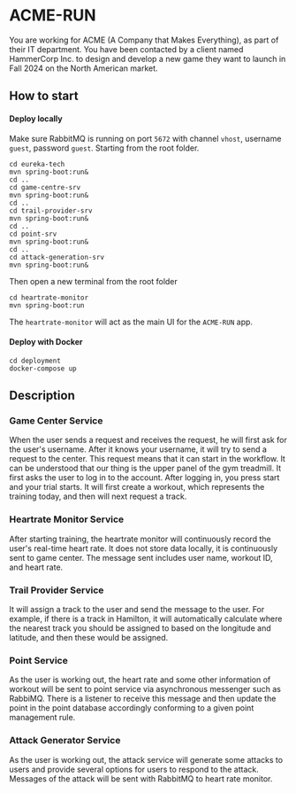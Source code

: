 # ACME-RUN
You are working for ACME (A Company that Makes Everything), as part of their IT department. You have been contacted by a client named HammerCorp Inc. to design and develop a new game they want to launch in Fall 2024 on the North American market. 

## How to start  

#### Deploy locally
Make sure RabbitMQ is running on port `5672` with channel `vhost`, username `guest`, password `guest`.
Starting from the root folder.
```
cd eureka-tech
mvn spring-boot:run&
cd ..
cd game-centre-srv
mvn spring-boot:run&
cd ..
cd trail-provider-srv
mvn spring-boot:run&
cd ..
cd point-srv
mvn spring-boot:run&
cd ..
cd attack-generation-srv
mvn spring-boot:run&
```
Then open a new terminal from the root folder
```
cd heartrate-monitor
mvn spring-boot:run
```
The `heartrate-monitor` will act as the main UI for the `ACME-RUN` app.
  
#### Deploy with Docker
```
cd deployment
docker-compose up
```

## Description
### Game Center Service
When the user sends a request and receives the request, he will first ask for the user's username. After it knows your username, it will try to send a request to the center. This request means that it can start in the workflow. It can be understood that our thing is the upper panel of the gym treadmill. It first asks the user to log in to the account. After logging in, you press start and your trial starts. It will first create a workout, which represents the training today, and then will next request a track. 

### Heartrate Monitor Service
After starting training, the heartrate monitor will continuously record the user's real-time heart rate. It does not store data locally, it is continuously sent to game center. The message sent includes user name, workout ID, and heart rate.

### Trail Provider Service
It will assign a track to the user and send the message to the user. For example, if there is a track in Hamilton, it will automatically calculate where the nearest track you should be assigned to based on the longitude and latitude, and then these would be assigned.

### Point Service
As the user is working out, the heart rate and some other information of workout will be sent to point service via asynchronous messenger such as RabbiMQ. There is a listener to receive this message and then update the point in the point database accordingly conforming to a given point management rule.

### Attack Generator Service
As the user is working out, the attack service will generate some attacks to users and provide several options for users to respond to the attack. Messages of the attack will be sent with RabbitMQ to heart rate monitor.


